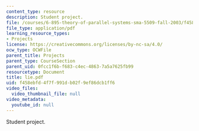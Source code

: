 ```yaml
---
content_type: resource
description: Student project.
file: /courses/6-895-theory-of-parallel-systems-sma-5509-fall-2003/f458ebfd4f7f991db02f9ef86dcb1ff6_lie.pdf
file_type: application/pdf
learning_resource_types:
- Projects
license: https://creativecommons.org/licenses/by-nc-sa/4.0/
ocw_type: OCWFile
parent_title: Projects
parent_type: CourseSection
parent_uid: 0fcc1f6b-f683-c4ec-4863-7a5a7625fb99
resourcetype: Document
title: lie.pdf
uid: f458ebfd-4f7f-991d-b02f-9ef86dcb1ff6
video_files:
  video_thumbnail_file: null
video_metadata:
  youtube_id: null
---
```

Student project.